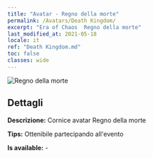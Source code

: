 ```yaml
---
title: "Avatar - Regno della morte"
permalink: /Avatars/Death Kingdom/
excerpt: "Era of Chaos  Regno della morte"
last_modified_at: 2021-05-18
locale: it
ref: "Death Kingdom.md"
toc: false
classes: wide
---
```

 ![Regno della morte](/images/a/avatarFrame_86.png)

## Dettagli

 **Descrizione:** Cornice avatar Regno della morte 

 **Tips:** Ottenibile partecipando all'evento 

 **Is available:**  - 

